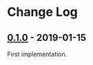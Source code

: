 # Change Log

## [0.1.0](https://github.com/wisdman/mixing-console-example/releases/tag/v0.1.0) - 2019-01-15

First implementation.